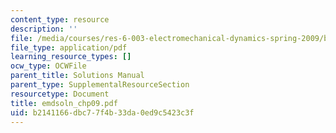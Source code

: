 ```yaml
---
content_type: resource
description: ''
file: /media/courses/res-6-003-electromechanical-dynamics-spring-2009/b2141166dbc77f4b33da0ed9c5423c3f_emdsoln_chp09.pdf
file_type: application/pdf
learning_resource_types: []
ocw_type: OCWFile
parent_title: Solutions Manual
parent_type: SupplementalResourceSection
resourcetype: Document
title: emdsoln_chp09.pdf
uid: b2141166-dbc7-7f4b-33da-0ed9c5423c3f
---
```

